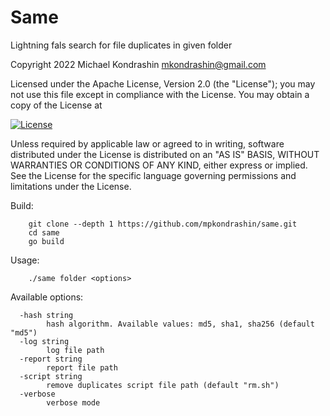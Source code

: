 # Same

Lightning fals search for file duplicates in given folder

Copyright 2022 Michael Kondrashin mkondrashin@gmail.com

Licensed under the Apache License, Version 2.0 (the "License");
you may not use this file except in compliance with the License.
You may obtain a copy of the License at

[![License](https://img.shields.io/badge/License-Apache%202-blue.svg)](https://opensource.org/licenses/Apache-2.0)

Unless required by applicable law or agreed to in writing, software
distributed under the License is distributed on an "AS IS" BASIS,
WITHOUT WARRANTIES OR CONDITIONS OF ANY KIND, either express or implied.
See the License for the specific language governing permissions and
limitations under the License.

Build:
```code
    git clone --depth 1 https://github.com/mpkondrashin/same.git
    cd same
    go build
```

Usage:
```code
    ./same folder <options>
```

Available options:
```
  -hash string
    	hash algorithm. Available values: md5, sha1, sha256 (default "md5")
  -log string
    	log file path
  -report string
    	report file path
  -script string
    	remove duplicates script file path (default "rm.sh")
  -verbose
    	verbose mode
```
